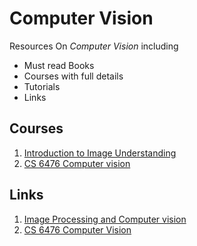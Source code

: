 # Computer Vision

Resources On *Computer Vision* including 

- Must read Books
- Courses with full details 
- Tutorials
- Links


## Courses

1. [Introduction to Image Understanding](./Courses/understanding_Images_Sanja/)
2. [CS 6476 Computer vision]()


## Links

1. [Image Processing and Computer vision](https://staff.fnwi.uva.nl/r.vandenboomgaard/IPCV20172018/index.html)
2. [CS 6476 Computer Vision](https://www.cc.gatech.edu/~hays/compvision/)

